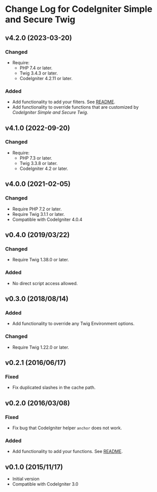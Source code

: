 # Change Log for CodeIgniter Simple and Secure Twig

## v4.2.0 (2023-03-20)

### Changed

- Require:
    - PHP 7.4 or later.
    - Twig 3.4.3 or later.
    - CodeIgniter 4.2.11 or later.

### Added

- Add functionality to add your filters. See [README](README.md#adding-your-functions--filters).
- Add functionality to override functions that are customized by *CodeIgniter Simple and Secure Twig*.

## v4.1.0 (2022-09-20)

### Changed

- Require:
  - PHP 7.3 or later.
  - Twig 3.3.8 or later.
  - CodeIgniter 4.2 or later.

## v4.0.0 (2021-02-05)

### Changed

* Require PHP 7.2 or later.
* Require Twig 3.1.1 or later.
* Compatible with CodeIgniter 4.0.4

## v0.4.0 (2019/03/22)

### Changed

* Require Twig 1.38.0 or later.

### Added

* No direct script access allowed.

## v0.3.0 (2018/08/14)

### Added

* Add functionality to override any Twig Environment options.

### Changed

* Require Twig 1.22.0 or later.

## v0.2.1 (2016/06/17)

### Fixed

* Fix duplicated slashes in the cache path.

## v0.2.0 (2016/03/08)

### Fixed

* Fix bug that CodeIgniter helper `anchor` does not work.

### Added

* Add functionality to add your functions. See [README](README.md#adding-your-functions--filters).

## v0.1.0 (2015/11/17)

* Initial version
* Compatible with CodeIgniter 3.0

